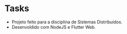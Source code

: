 # Tasks

  - Projeto feito para a disciplina de Sistemas Distribuídos.
  - Desenvoldido com NodeJS e Flutter Web.